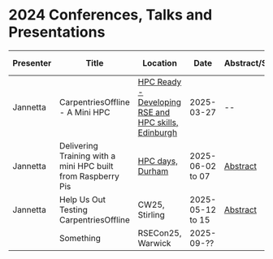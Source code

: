 # 2024 Conferences, Talks and Presentations

|Presenter|Title|Location|Date|Abstract/Submission|Link to presentation|
|-|-|-|-|-|-|
|Jannetta|CarpentriesOffline - A Mini HPC|[HPC Ready - Developing RSE and HPC skills, Edinburgh](https://www.universe-hpc.ac.uk/events/2025-03-27_project-end/)|2025-03-27|--||
|Jannetta|Delivering Training with a mini HPC built from Raspberry Pis|[HPC days, Durham](https://www.durham.ac.uk/research/institutes-and-centres/data-science/events-/durham---hpc-days/)|2025-06-02 to 07|[Abstract](https://github.com/carpentriesoffline/talks/blob/main/abstracts/2025_DurhamHPCDays.md)||
|Jannetta|Help Us Out Testing CarpentriesOffline|CW25, Stirling|2025-05-12 to 15|[Abstract](https://github.com/carpentriesoffline/talks/blob/main/abstracts/CW25_LightningTalk.md)||
||Something|RSECon25, Warwick|2025-09-??|||
